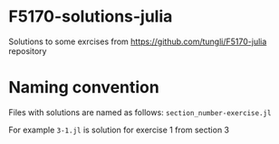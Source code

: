 # F5170-solutions-julia
Solutions to some exrcises from https://github.com/tungli/F5170-julia repository

# Naming convention
Files with solutions are named as follows: `section_number-exercise.jl`

For example `3-1.jl` is solution for exercise 1 from section 3
